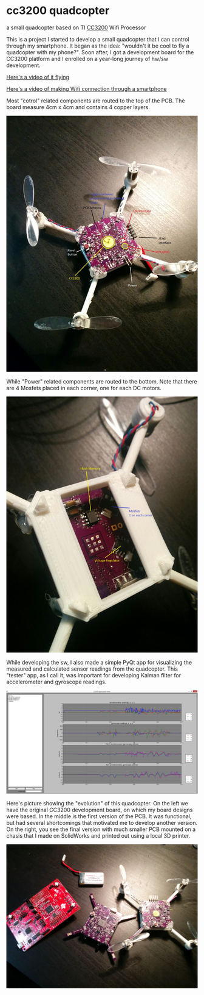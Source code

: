 # cc3200 quadcopter
a small quadcopter based on TI [CC3200](http://www.ti.com/product/cc3200) Wifi Processor

This is a project I started to develop a small quadcopter that I can control through my smartphone. It began as the idea: "wouldn't it be cool to fly a quadcopter with my phone?". Soon after, I got a development board for the CC3200 platform and I enrolled on a year-long journey of hw/sw development.

[Here's a video of it flying](https://youtu.be/NUO0UMu_Gpo)

[Here's a video of making Wifi connection through a smartphone](https://youtu.be/c3Ppp-kUkaQ)

Most "cotrol" related components are routed to the top of the PCB. The board measure 4cm x 4cm and contains 4 copper layers.

<img src="./pictures/quadcopter_top_view.jpg" width="640">

While "Power" related components are routed to the bottom. Note that there are 4 Mosfets placed in each corner, one for each DC motors.

<img src="./pictures/quadcopter_bottom_view.jpg" width="640">

While developing the sw, I also made a simple PyQt app for visualizing the measured and calculated sensor readings from the quadcopter. This "tester" app, as I call it, was important for developing Kalman filter for accelerometer and gyroscope readings.

<img src="./pictures/pyqt_quadcopter_tester.png" width="960">

Here's picture showing the "evolution" of this quadcopter. On the left we have the original CC3200 development board, on which my board designs were based. In the middle is the first version of the PCB. It was functional, but had several shortcomings that motivated me to develop another version. On the right, you see the final version with much smaller PCB mounted on a chasis that I made on SolidWorks and printed out using a local 3D printer.

<img src="./pictures/evolution.jpg" width="960">
